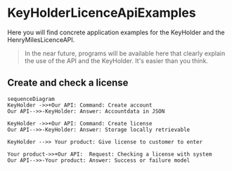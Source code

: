 
# KeyHolderLicenceApiExamples
Here you will find concrete application examples for the KeyHolder and the HenryMilesLicenceAPI.

> In the near future, programs will be available here that clearly
> explain the use of the API and the KeyHolder. It's easier than you
> think.




## Create and check a license
```mermaid
sequenceDiagram
KeyHolder ->>+Our API: Command: Create account
Our API-->>-KeyHolder: Answer: Accountdata in JSON

KeyHolder ->>+Our API: Command: Create license
Our API-->>-KeyHolder: Answer: Storage locally retrievable

KeyHolder -->> Your product: Give license to customer to enter

Your product->>+Our API:  Request: Checking a license with system 
Our API-->>-Your product: Answer: Success or failure model
```